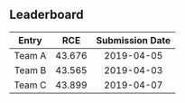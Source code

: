 Leaderboard
-----------
|Entry|RCE|Submission Date|
|:----:|:---:|:----------:|
|Team A|43.676|2019-04-05|
|Team B|43.565|2019-04-03|
|Team C|43.899|2019-04-07|
